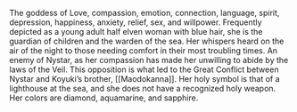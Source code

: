 The goddess of Love, compassion, emotion, connection, language, spirit, depression, happiness, anxiety, relief, sex, and willpower. Frequently depicted as a young adult half elven woman with blue hair, she is the guardian of children and the warden of the sea. Her whispers heard on the air of the night to those needing comfort in their most troubling times. An enemy of Nystar, as her compassion has made her unwilling to abide by the laws of the Veil. This opposition is what led to the Great Conflict between Nystar and Koyuki’s brother, [[Maodokanna]]. Her holy symbol is that of a lighthouse at the sea, and she does not have a recognized holy weapon. Her colors are diamond, aquamarine, and sapphire.